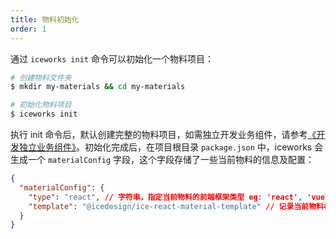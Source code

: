 ```yaml
---
title: 物料初始化
order: 1
---
```


通过 `iceworks init` 命令可以初始化一个物料项目：

```bash
# 创建物料文件夹
$ mkdir my-materials && cd my-materials

# 初始化物料项目
$ iceworks init
```

执行 init 命令后，默认创建完整的物料项目，如需独立开发业务组件，请参考[《开发独立业务组件》](/material/reference/dev.md)。初始化完成后，在项目根目录 `package.json` 中，iceworks 会生成一个 `materialConfig` 字段，这个字段存储了一些当前物料的信息及配置：

```json
{
  "materialConfig": {
    "type": "react", // 字符串，指定当前物料的前端框架类型 eg: 'react', 'vue', 'angular'，请勿随意更改
    "template": "@icedesign/ice-react-material-template" // 记录当前物料初始化时的物料模版，当添加物料时，将依赖这个值获取物料模版，请勿随意更改
  }
}
```
